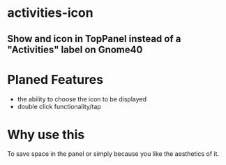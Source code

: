 # activities-icon
## Show and icon in TopPanel instead of a "Activities" label on Gnome40

# Planed Features 
- the ability to choose the icon to be displayed
- double click functionality/tap

# Why use this
To save space in the panel or simply because you like the aesthetics of it.
